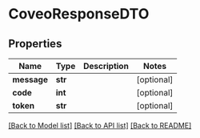 # CoveoResponseDTO

## Properties
Name | Type | Description | Notes
------------ | ------------- | ------------- | -------------
**message** | **str** |  | [optional] 
**code** | **int** |  | [optional] 
**token** | **str** |  | [optional] 

[[Back to Model list]](../README.md#documentation-for-models) [[Back to API list]](../README.md#documentation-for-api-endpoints) [[Back to README]](../README.md)

